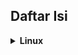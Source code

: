 ## Daftar Isi



  


<details>
  <summary><strong>Linux</strong></summary>
>
> 1. [File Sharing Host dan Guest (Virt Manager)](./linux/file-sharing-host-dan-guest-virt-manager.md)
> 2. [Instalasi DHCP di Debian](./linux/instalasi-dhcp-debian.md)
> 3. [Instalasi SSH Server di Debian](./linux/instalasi-ssh-server-debian.md)
> 4. [Instalasi Webmin](./linux/instalasi-webmin.md)
> 5.  [IPTables Port Forwarding](./linux/iptables-port-forwarding.md)
> 6.  [Apache Web Server di Debian](./linux/konfigurasi-apache-webserver-debian.md)
> 7.  [Debian sebagai Router](./linux/konfigurasi-debian-sebagai-router.md)
> 8.   [DNS Server di Debian](./linux/konfigurasi-dnsserver-di-debian.md)
> 9.   [Load Balancing Nginx di Debian](./linux/konfigurasi-load-balancing-nginx-di-debian.md)
> 10. [Konfigurasi Jaringan Debian](./linux/konfigurasi-network-debian.md)
> 11.  [OpenVPN dengan Script](./linux/konfigurasi-openvpn-script-debian.md)
> 12.  [HTTPS di Apache Debian](./linux/konfigurasi-webserver-apache-https-debian.md)
> 13.  [Mail Server: Postfix, Dovecot, Roundcube](./linux/postfix-dovecot-roundcube-mailserver.md)
> 14. [FTP & FTPS Server (ProFTPD)](./linux/proftpd-ftp-ftps.md)


<details>
  <summary><strong>Mikrotik</strong></summary>
> 
> 1. [Command Basic Mikrotik](./mikrotik/001-CommandBasicMIkrotik.md)  
> 2.  [Load Balance PCC](./mikrotik/003-LoadBalancePCC.md)  
> 3.  [VLAN Mikrotik](./mikrotik/004-VlanMikrotik.md)  
> 4.  [Web Proxy Mikrotik](./mikrotik/mikrotik-web-proxy.md)
> 5.  [Config Dasar MIkrotik](./mikrotik/002-ConfigDasarMIkrotik.md)

